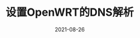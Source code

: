 ---
title: "设置OpenWRT的DNS解析"
linkTitle: "DNS"
weight: 4000
date: 2021-08-26
description: >
  介绍在 OpenWRT 下进行DNS解析
---